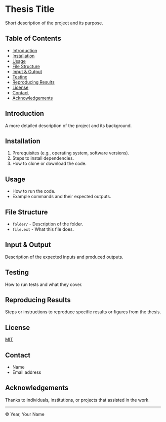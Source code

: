 # Thesis Title

Short description of the project and its purpose.

## Table of Contents

- [Introduction](#introduction)
- [Installation](#installation)
- [Usage](#usage)
- [File Structure](#file-structure)
- [Input & Output](#input--output)
- [Testing](#testing)
- [Reproducing Results](#reproducing-results)
- [License](#license)
- [Contact](#contact)
- [Acknowledgements](#acknowledgements)

## Introduction

A more detailed description of the project and its background.

## Installation

1. Prerequisites (e.g., operating system, software versions).
2. Steps to install dependencies.
3. How to clone or download the code.

## Usage

- How to run the code.
- Example commands and their expected outputs.

## File Structure

- `folder/` - Description of the folder.
- `file.ext` - What this file does.

## Input & Output

Description of the expected inputs and produced outputs.

## Testing

How to run tests and what they cover.

## Reproducing Results

Steps or instructions to reproduce specific results or figures from the thesis.

## License

[MIT](LICENSE)

## Contact

- Name
- Email address

## Acknowledgements

Thanks to individuals, institutions, or projects that assisted in the work.

---

© Year, Your Name
